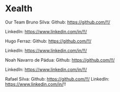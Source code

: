# Xealth


Our Team
Bruno Silva:
Github: https://github.com/!!/

LinkedIn: https://www.linkedin.com/in/!!/

Hugo Ferraz:
Github: https://github.com/!!/

LinkedIn: https://www.linkedin.com/in/!!/

Noah Navarro de Pádua:
Github: https://github.com/!!/

LinkedIn: https://www.linkedin.com/in/!!/

Rafael Silva:
Github: https://github.com/!!/
LinkedIn: https://www.linkedin.com/in/!!
